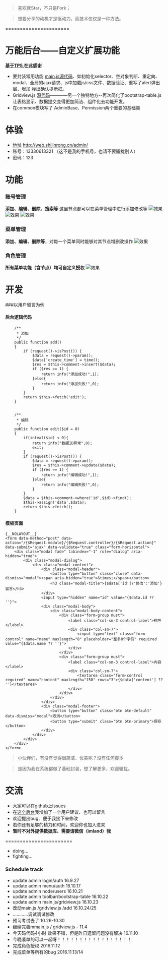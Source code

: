 > 喜欢就Star，不只是Fork；

> 想要分享的动机才是驱动力，而技术仅仅是一种方法。

======================

# 万能后台——自定义扩展功能
**[基于TP5](http://thinkphp.cn/),在此感谢**


- 要封装常用功能 [main.js源代码](https://github.com/Aierui/web/blob/master/public/js/admin/main.js)、如初始化selector、空对象判断、重定向、modal、全局的ajax请求、js中加载js/css文件、数据验证、重写了alert弹出层、增加 弹出确认提示框。
- Gridview.js [源代码](https://github.com/Aierui/web/blob/master/public/js/admin/gridview.js)————另一个独特地方--再次简化了bootstrap-table.js 让表格显示、数据提交变得更加简洁、组件化去功能开发。
-  在common模块写了 AdminBase、Permission两个重要的基础类


# 体验
- [地址](http://web.shijinrong.cn/admin/) http://web.shijinrong.cn/admin/
- 账号：13330613321 （这不是我的手机号，也请不要骚扰别人）
- 密码：123


# 功能

### 账号管理
**添加、编辑、删除、搜索等** 这里节点都可以在菜单管理中进行添加修改等
![效果](http://7xpqdb.com1.z0.glb.clouddn.com/filehelper_1478765591922_47.png)
![效果](http://7xpqdb.com1.z0.glb.clouddn.com/filehelper_1478765591922_47.png)
![效果](http://7xpqdb.com1.z0.glb.clouddn.com/filehelper_1478765592059_7.png)

### 菜单管理
**添加、编辑、删除等**，对每一个菜单同时能够对其节点增删改操作
![效果](http://7xpqdb.com1.z0.glb.clouddn.com/filehelper_1478765927500_24.png)

### 角色管理
**所有菜单功能（含节点）均可自定义授权**
![效果](http://7xpqdb.com1.z0.glb.clouddn.com/2.png)


# 开发
###以用户留言为例

#### 后台逻辑代码
```
	/**
	 * 添加
	 */
	public function add()
	{
		if (request()->isPost()) {
			$data = request()->param();
			$data['create_time'] = time();
			$res = $this->comment->insert($data);
			if ($res == 1) {
				return info("添加成功!",1);
			}else{
				return info("添加失败!",0);
			}
		}		
		return $this->fetch('edit');
	}


	/**
	 * 编辑
	 */
	public function edit($id = 0)
	{
		if(intval($id) < 0){
			return info("数据ID异常",0);
			exit;
		}
		if (request()->isPost()) {
			$data = request()->param();
			$res = $this->comment->update($data);
			if ($res == 1) {
				return info("编辑成功!",1);
			}else{
				return info("编辑失败!",0);
			}
		}		
		$data = $this->comment->where('id',$id)->find();
		$this->assign('data',$data);
		return $this->fetch();
	}

```

#### 模板页面

```
{__NOLAYOUT__}
<form data-method="post" data-action="/{$Request.module}/{$Request.controller}/{$Request.action}" data-submit="ajax" data-validate="true" class="form-horizontal">
    <div class="modal fade" tabindex="-1" role="dialog" aria-hidden="true">
        <div class="modal-dialog">
            <div class="modal-content">
                <div class="modal-header">
                    <button type="button" class="close" data-dismiss="modal"><span aria-hidden="true">&times;</span></button>
                    <h3 class="modal-title">{$data['id']?'修改':'添加'}留言</h3>
                </div>
                <input type="hidden" name="id" value="{$data.id ?? ''}">
                <div class="modal-body">
                    <div class="modal-body-content">
                        <div class="form-group must">
                            <label class="col-sm-3 control-label">称呼</label>
                            <div class="col-sm-7">
                                <input type="text" class="form-control" name="name" maxlength="8" placeholder="至多8个字符" required value="{$data.name ?? ''}">
                            </div>
                        </div>
                        <div class="form-group must">
                            <label class="col-sm-3 control-label">内容</label>
                            <div class="col-sm-7">
                                <textarea class="form-control required" name="content" maxlength="150" rows="3">{$data['content'] ?? ''}</textarea>
                            </div>
                        </div>
                    </div>
                </div>
                <div class="modal-footer">
                    <button type="button" class="btn btn-default" data-dismiss="modal">取消</button>
                    <button type="submit" class="btn btn-primary">保存</button>
                </div>
            </div>
        </div>
    </div>
</form>
```

> 小伙伴们，有没有觉得很简洁、优美呢？没有任何脚本

> 是因为我在系统都做了基础封装，想了解更多，欢迎骚扰。


# 交流
- 大家可以在github上Issues
- 在[这个后台](http://web.shijinrong.cn/admin/)我增加了一个用户建议、也可以留言
- 欢迎提出bug、便于我接下来修改
- 若你还有足够的精力和时间，欢迎你也加入进来
- **暂时不对外提供数据库、需要请微信（imland）我**




=======================

- doing... 
- fighting...

### Schedule track

- update admin login/auth 16.9.27
- update admin menu/auth 16.10.17
- update admin node/users 16.10.21
- update admin toolbar/bootstrap-table  16.10.22
- update admin main.js/gridview.js  16.10.23
- 改动main.js /gridview.js /add 16.10.24/25
- …………调试调试修改
- 预习考试去了  10.26-10.30
- 继续完善mmain.js / gridview.js   - 11.4 
- 今天码代码4小时 效果不错，但是昨日遗留问题没有解决 16.11.10
- 今晚凑单的可以一起呀！！！！！！！！！！！！！！！！！
- 完成角色授权 2016.11.12
- 完成菜单等所有的bug 2016.11.13/14
